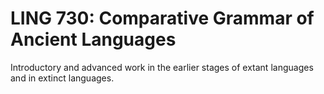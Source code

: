 # LING 730: Comparative Grammar of Ancient Languages

Introductory and advanced work in the earlier stages of extant languages and in extinct languages.